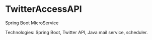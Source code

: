 # TwitterAccessAPI

Spring Boot MicroService

Technologies: Spring Boot, Twitter API, Java mail service, scheduler.
